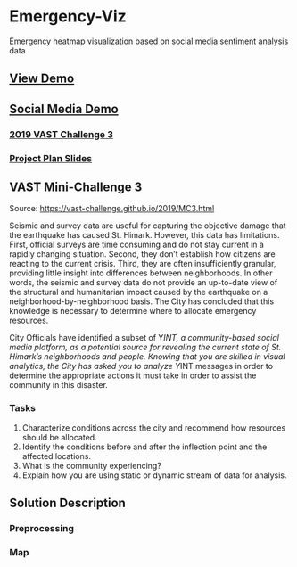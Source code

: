 # Emergency-Viz
Emergency heatmap visualization based on social media sentiment analysis data

## [View Demo](https://lvrg12.github.io/Emergency-Viz)
## [Social Media Demo](https://ak65234.github.io/yint)

### [2019 VAST Challenge 3](https://vast-challenge.github.io/2019/MC3.html)
### [Project Plan Slides](https://docs.google.com/presentation/d/1NSMiZwhJRdERxvI1hofadxJo497KDrJnYWnUcZlnioE/edit?usp=sharing)

## VAST Mini-Challenge 3

Source: https://vast-challenge.github.io/2019/MC3.html

Seismic and survey data are useful for capturing the objective damage that the earthquake has caused St. Himark. However, this data has limitations. First, official surveys are time consuming and do not stay current in a rapidly changing situation. Second, they don’t establish how citizens are reacting to the current crisis. Third, they are often insufficiently granular, providing little insight into differences between neighborhoods. In other words, the seismic and survey data do not provide an up-to-date view of the structural and humanitarian impact caused by the earthquake on a neighborhood-by-neighborhood basis. The City has concluded that this knowledge is necessary to determine where to allocate emergency resources.

City Officials have identified a subset of Y*INT, a community-based social media platform, as a potential source for revealing the current state of St. Himark’s neighborhoods and people. Knowing that you are skilled in visual analytics, the City has asked you to analyze Y*INT messages in order to determine the appropriate actions it must take in order to assist the community in this disaster.

### Tasks

1. Characterize conditions across the city and recommend how resources should be allocated.
2. Identify the conditions before and after the inflection point and the affected locations.
3. What is the community experiencing?
4. Explain how you are using static or dynamic stream of data for analysis.

## Solution Description

### Preprocessing

### Map
